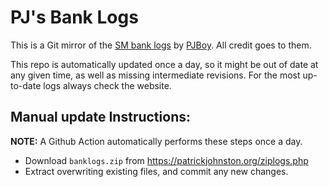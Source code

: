 # PJ's Bank Logs

This is a Git mirror of the [SM bank logs](https://patrickjohnston.org/bank/index.html) by [PJBoy](https://github.com/PJBoy). All credit goes to them.

This repo is automatically updated once a day, so it might be out of date at any given time, as well as missing intermediate revisions. For the most up-to-date logs always check the website.

## Manual update Instructions:

**NOTE:** A Github Action automatically performs these steps once a day.

- Download `banklogs.zip` from https://patrickjohnston.org/ziplogs.php
- Extract overwriting existing files, and commit any new changes.

